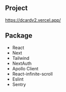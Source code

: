 ## Project
https://dcardv2.vercel.app/

## Package
- React
- Next
- Tailwind
- NextAuth
- Apollo Client
- React-infinite-scroll
- Eslint
- Sentry




